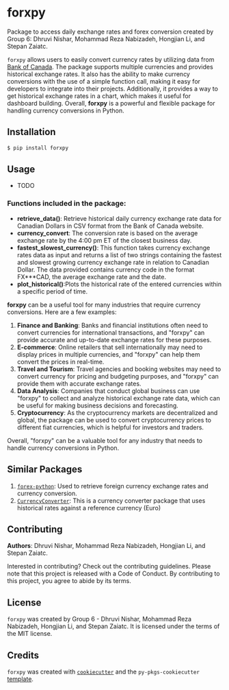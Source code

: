  # forxpy

Package to access daily exchange rates and forex conversion created by Group 6: Dhruvi Nishar, Mohammad Reza Nabizadeh, Hongjian Li, and Stepan Zaiatc.

`forxpy` allows users to easily convert currency rates by utilizing data from [Bank of Canada](https://www.bankofcanada.ca/rates/exchange/daily-exchange-rates/). The package supports multiple currencies and provides historical exchange rates. It also has the ability to make currency conversions with the use of a simple function call, making it easy for developers to integrate into their projects. Additionally, it provides a way to get historical exchange rates in a chart, which makes it useful for dashboard building. Overall, **forxpy** is a powerful and flexible package for handling currency conversions in Python.

## Installation

```bash
$ pip install forxpy
```

## Usage

- TODO

### Functions included in the package:

- **retrieve_data()**: Retrieve historical daily currency exchange rate data for Canadian Dollars in CSV format from the Bank of Canada website.
- **currency_convert**: The conversion rate is based on the average exchange rate by the 4:00 pm ET of the closest business day.
- **fastest_slowest_currency()**: This function takes currency exchange rates data as input and returns a  list of two strings containing the fastest and slowest growing currency exchange rate in relation to Canadian Dollar. The data provided contains currency code in the format FX***CAD, the average exchange rate and the date.
- **plot_historical()**:Plots the historical rate of the entered currencies within a specific period of time.

**forxpy** can be a useful tool for many industries that require currency conversions. Here are a few examples:
1. **Finance and Banking**: Banks and financial institutions often need to convert currencies for international transactions, and "forxpy" can provide accurate and up-to-date exchange rates for these purposes.
2. **E-commerce**: Online retailers that sell internationally may need to display prices in multiple currencies, and "forxpy" can help them convert the prices in real-time.
3. **Travel and Tourism**: Travel agencies and booking websites may need to convert currency for pricing and budgeting purposes, and "forxpy" can provide them with accurate exchange rates.
4. **Data Analysis**: Companies that conduct global business can use "forxpy" to collect and analyze historical exchange rate data, which can be useful for making business decisions and forecasting.
5. **Cryptocurrency**: As the cryptocurrency markets are decentralized and global, the package can be used to convert cryptocurrency prices to different fiat currencies, which is helpful for investors and traders.

Overall, "forxpy" can be a valuable tool for any industry that needs to handle currency conversions in Python.

## Similar Packages

1. [`forex-python`](https://pypi.org/project/forex-python/): Used to retrieve foreign currency exchange rates and currency conversion.
2. [`CurrencyConverter`](https://pypi.org/project/CurrencyConverter/): This is a currency converter package that uses historical rates against a reference currency (Euro)


## Contributing
**Authors**: Dhruvi Nishar, Mohammad Reza Nabizadeh, Hongjian Li, and Stepan Zaiatc.

Interested in contributing? Check out the contributing guidelines. Please note that this project is released with a Code of Conduct. By contributing to this project, you agree to abide by its terms.

## License

`forxpy` was created by Group 6 - Dhruvi Nishar, Mohammad Reza Nabizadeh, Hongjian Li, and Stepan Zaiatc. It is licensed under the terms of the MIT license.

## Credits

`forxpy` was created with [`cookiecutter`](https://cookiecutter.readthedocs.io/en/latest/) and the `py-pkgs-cookiecutter` [template](https://github.com/py-pkgs/py-pkgs-cookiecutter).
